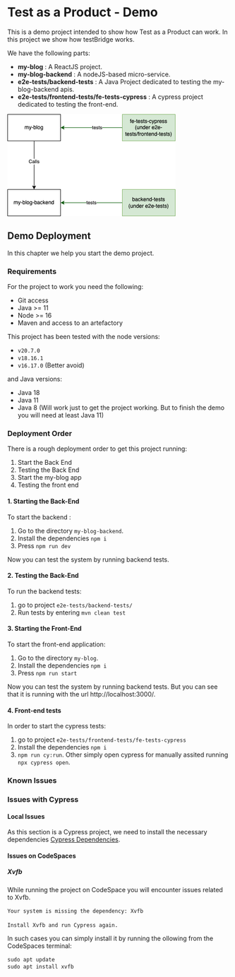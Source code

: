 # Test as a Product - Demo
This is a demo project intended to show how Test as a Product can work. In this project we show how testBridge works.

We have the following parts:
* **my-blog** : A ReactJS project.
* **my-blog-backend** : A nodeJS-based micro-service.
* **e2e-tests/backend-tests** : A Java Project dedicated to testing the my-blog-backend apis.
* **e2e-tests/frontend-tests/fe-tests-cypress** : A cypress project dedicated to testing the front-end.

![System Design](./diagrams/system-System.drawio.png)

## Demo Deployment
In this chapter we help you start the demo project.

### Requirements
For the project to work you need the following:
* Git access
* Java >= 11
* Node >= 16
* Maven and access to an artefactory


This project has been tested with the node versions:
* `v20.7.0`
* `v18.16.1`
* `v16.17.0` (Better avoid)

and Java versions:
* Java 18
* Java 11
* Java 8 (Will work just to get the project working. But to finish the demo you will need at least Java 11)


### Deployment Order
There is a rough deployment order to get this project running:
1. Start the Back End
2. Testing the Back End
3. Start the my-blog app
4. Testing the front end

#### 1. Starting the Back-End
To start the backend :
1. Go to the directory `my-blog-backend`.
2. Install the dependencies `npm i`
3. Press `npm run dev`

Now you can test the system by running backend tests.

#### 2. Testing the Back-End
To run the backend tests:
1. go to project `e2e-tests/backend-tests/`
2. Run tests by entering `mvn clean test`

#### 3. Starting the Front-End
To start the front-end application:
1. Go to the directory `my-blog`.
2. Install the dependencies `npm i`
3. Press `npm run start`

Now you can test the system by running backend tests. But you can see that it is running with the url http://localhost:3000/.

#### 4. Front-end tests
In order to start the cypress tests:
1. go to project `e2e-tests/frontend-tests/fe-tests-cypress`
2. Install the dependencies `npm i`
3. `npm run cy:run`. Other simply open cypress for manually assited running `npx cypress open`.

### Known Issues

### Issues with Cypress
#### Local Issues
As this section is a Cypress project, we need to install the necessary dependencies [Cypress Dependencies](https://on.cypress.io/required-dependencies).

#### Issues on CodeSpaces

##### Xvfb
While running the project on CodeSpace you will encounter issues related to Xvfb.

```Shell
Your system is missing the dependency: Xvfb

Install Xvfb and run Cypress again.
```

In such cases you can simply install it by running the ollowing from the CodeSpaces terminal:

```Shell
sudo apt update
sudo apt install xvfb

```
